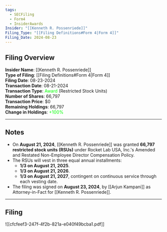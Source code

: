 ```yaml
---
tags:
  - SECFiling
  - Form4
  - InsiderAwards
Insider: "[[Kenneth R. Possenriede]]"
Filing_Type: "[[Filing Definitions#Form 4|Form 4]]"
Filing_Date: 2024-08-23  
---
```


## Filing Overview

**Insider Name**: [[Kenneth R. Possenriede]]  
**Type of Filing**: [[Filing Definitions#Form 4|Form 4]]  
**Filing Date**: 08-23-2024  
**Transaction Date**: 08-21-2024  
**Transaction Type**: <span style="color:lime">Award</span> (Restricted Stock Units)  
**Number of Shares**: 66,797  
**Transaction Price**: $0  
**Remaining Holdings**: 66,797  
**Change in Holdings**: <span style="color:lime">+100%</span>

---

## Notes

- On **August 21, 2024**, [[Kenneth R. Possenriede]] was granted **66,797 restricted stock units (RSUs)** under Rocket Lab USA, Inc.'s Amended and Restated Non-Employee Director Compensation Policy.  
- The RSUs will vest in three equal annual installments:  
  - **1/3 on August 21, 2025**.  
  - **1/3 on August 21, 2026**.  
  - **1/3 on August 21, 2027**, contingent on continuous service through each vesting date.  
- The filing was signed on **August 23, 2024**, by [[Arjun Kampani]] as Attorney-in-Fact for [[Kenneth R. Possenriede]].

---

## Filing

![[cfcfeef3-247f-4f2b-821a-e040f49bcba1.pdf]]
